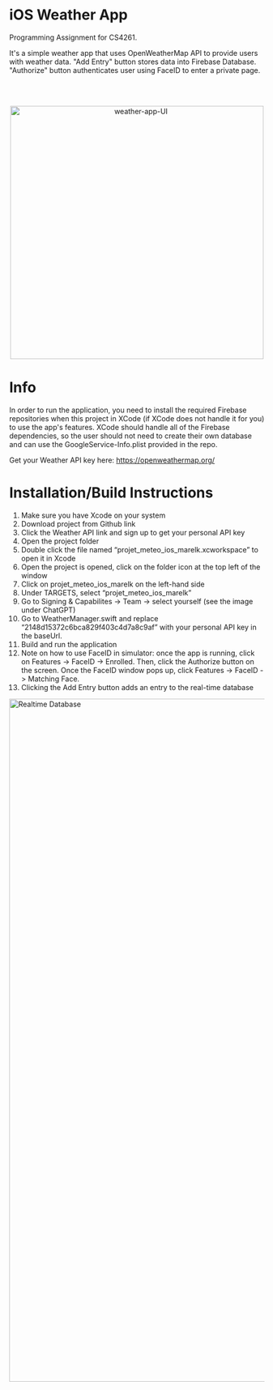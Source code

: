 # iOS Weather App
 Programming Assignment for CS4261.
 
 It's a simple weather app that uses OpenWeatherMap API to provide users with weather data. "Add Entry" button stores data into Firebase Database. "Authorize" button authenticates user using FaceID to enter a private page.

 <br>
 <br>
 
 <p align="center">
 <picture>
 <img alt="weather-app-UI" height="500px" src="https://user-images.githubusercontent.com/78508685/267454019-f8d36573-8974-4a80-9124-2c981b6c2478.png">
 </picture>


# Info

In order to run the application, you need to install the required Firebase repositories when this project in XCode (if XCode does not handle it for you) to use the app's features. XCode should handle all of the Firebase dependencies, so the user should not need to create their own database and can use the GoogleService-Info.plist provided in the repo. 

Get your Weather API key here: https://openweathermap.org/

# Installation/Build Instructions
1. Make sure you have Xcode on your system
2. Download project from Github link
3. Click the Weather API link and sign up to get your personal API key
4. Open the project folder
5. Double click the file named “projet_meteo_ios_marelk.xcworkspace” to open it in Xcode
6. Open the project is opened, click on the folder icon at the top left of the window
7. Click on projet_meteo_ios_marelk on the left-hand side
8. Under TARGETS, select “projet_meteo_ios_marelk”
9. Go to Signing & Capabilites -> Team -> select yourself (see the image under ChatGPT)
10. Go to WeatherManager.swift and replace “2148d15372c6bca829f403c4d7a8c9af” with your personal API key in the baseUrl.
11. Build and run the application
12. Note on how to use FaceID in simulator: once the app is running, click on Features -> FaceID -> Enrolled. Then, click the Authorize button on the screen. Once the FaceID window pops up, click Features -> FaceID -> Matching Face.
13. Clicking the Add Entry button adds an entry to the real-time database

<img width="1349" alt="Realtime Database" src="https://github.com/jchen3014/CS4261_PA1/assets/78508685/3d223c00-cf21-4d94-b96d-32943ff7a6e0">

